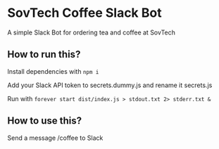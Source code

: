 # SovTech Coffee Slack Bot 

A simple Slack Bot for ordering tea and coffee at SovTech

## How to run this?

Install dependencies with `npm i`

Add your Slack API token to secrets.dummy.js and rename it secrets.js

Run with `forever start dist/index.js > stdout.txt 2> stderr.txt &`

## How to use this?

Send a message /coffee to Slack